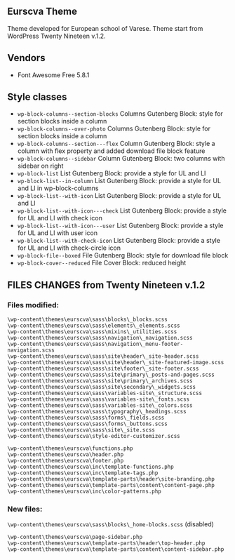 ## Eurscva Theme

Theme developed for European school of Varese. Theme start from WordPress Twenty Nineteen v.1.2.

## Vendors

* Font Awesome Free 5.8.1

## Style classes

* `wp-block-columns--section-blocks` Columns Gutenberg Block: style for section blocks inside a column
* `wp-block-columns--over-photo` Columns Gutenberg Block: style for section blocks inside a column
* `wp-block-columns--section---flex` Column Gutenberg Block: style a column with flex property and added download file block feature
* `wp-block-columns--sidebar` Column Gutenberg Block: two columns with sidebar on right
* `wp-block-list` List Gutenberg Block: provide a style for UL and LI
* `wp-block-list--in-column` List Gutenberg Block: provide a style for UL and LI in wp-block-columns
* `wp-block-list--with-icon` List Gutenberg Block: provide a style for UL and LI
* `wp-block-list--with-icon---check` List Gutenberg Block: provide a style for UL and LI with check icon
* `wp-block-list--with-icon---user` List Gutenberg Block: provide a style for UL and LI with user icon
* `wp-block-list--with-check-icon` List Gutenberg Block: provide a style for UL and LI with check-circle icon
* `wp-block-file--boxed` File Gutenberg Block: style for download file block
* `wp-block-cover--reduced` File Cover Block: reduced height

## FILES CHANGES from Twenty Nineteen v.1.2

### Files modified:

`\wp-content\themes\eurscva\sass\blocks\_blocks.scss`  
`\wp-content\themes\eurscva\sass\elements\_elements.scss`  
`\wp-content\themes\eurscva\sass\mixins\_utilities.scss`  
`\wp-content\themes\eurscva\sass\navigation\_navigation.scss`  
`\wp-content\themes\eurscva\sass\navigation\_menu-footer-navigation.scss`  
`\wp-content\themes\eurscva\sass\site\header\_site-header.scss`  
`\wp-content\themes\eurscva\sass\site\header\_site-featured-image.scss`  
`\wp-content\themes\eurscva\sass\site\footer\_site-footer.scss`  
`\wp-content\themes\eurscva\sass\site\primary\_posts-and-pages.scss`  
`\wp-content\themes\eurscva\sass\site\primary\_archives.scss`  
`\wp-content\themes\eurscva\sass\site\secondary\_widgets.scss`  
`\wp-content\themes\eurscva\sass\variables-site\_structure.scss`  
`\wp-content\themes\eurscva\sass\variables-site\_fonts.scss`  
`\wp-content\themes\eurscva\sass\variables-site\_colors.scss`  
`\wp-content\themes\eurscva\sass\typography\_headings.scss`  
`\wp-content\themes\eurscva\sass\forms\_fields.scss`  
`\wp-content\themes\eurscva\sass\forms\_buttons.scss`  
`\wp-content\themes\eurscva\sass\site\_site.scss`  
`\wp-content\themes\eurscva\style-editor-customizer.scss`

`\wp-content\themes\eurscva\functions.php`  
`\wp-content\themes\eurscva\header.php`  
`\wp-content\themes\eurscva\footer.php`  
`\wp-content\themes\eurscva\inc\template-functions.php`  
`\wp-content\themes\eurscva\inc\template-tags.php`  
`\wp-content\themes\eurscva\template-parts\header\site-branding.php`  
`\wp-content\themes\eurscva\template-parts\content\content-page.php`  
`\wp-content\themes\eurscva\inc\color-patterns.php`  

### New files:

`\wp-content\themes\eurscva\sass\blocks\_home-blocks.scss` (disabled)  

`\wp-content\themes\eurscva\page-sidebar.php`  
`\wp-content\themes\eurscva\template-parts\header\top-header.php`  
`\wp-content\themes\eurscva\template-parts\content\content-sidebar.php`  
